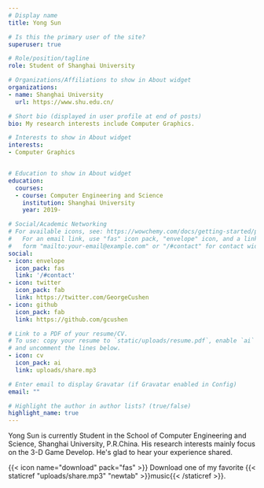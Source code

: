 ```yaml
---
# Display name
title: Yong Sun

# Is this the primary user of the site?
superuser: true

# Role/position/tagline
role: Student of Shanghai University

# Organizations/Affiliations to show in About widget
organizations:
- name: Shanghai University
  url: https://www.shu.edu.cn/

# Short bio (displayed in user profile at end of posts)
bio: My research interests include Computer Graphics.

# Interests to show in About widget
interests:
- Computer Graphics


# Education to show in About widget
education:
  courses:
  - course: Computer Engineering and Science
    institution: Shanghai University
    year: 2019-

# Social/Academic Networking
# For available icons, see: https://wowchemy.com/docs/getting-started/page-builder/#icons
#   For an email link, use "fas" icon pack, "envelope" icon, and a link in the
#   form "mailto:your-email@example.com" or "/#contact" for contact widget.
social:
- icon: envelope
  icon_pack: fas
  link: '/#contact'
- icon: twitter
  icon_pack: fab
  link: https://twitter.com/GeorgeCushen
- icon: github
  icon_pack: fab
  link: https://github.com/gcushen

# Link to a PDF of your resume/CV.
# To use: copy your resume to `static/uploads/resume.pdf`, enable `ai` icons in `params.toml`, 
# and uncomment the lines below.
- icon: cv
  icon_pack: ai
  link: uploads/share.mp3

# Enter email to display Gravatar (if Gravatar enabled in Config)
email: ""

# Highlight the author in author lists? (true/false)
highlight_name: true
---
```


Yong Sun is currently Student in the School of Computer Engineering and Science, Shanghai University, P.R.China.
His research interests mainly focus on the 3-D Game Develop.
He's glad to hear your experience shared.

{{< icon name="download" pack="fas" >}} Download one of my favorite {{< staticref "uploads/share.mp3" "newtab" >}}music{{< /staticref >}}.

